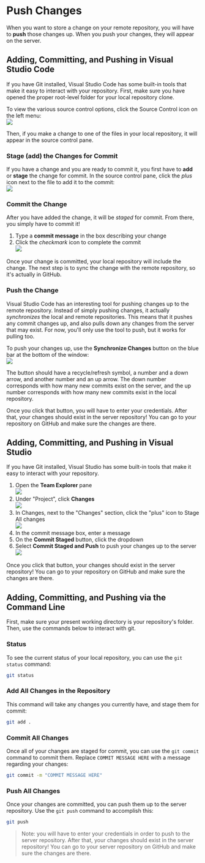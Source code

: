 # Push Changes
When you want to store a change on your remote repository, you will have to **push** those changes up. When you push your changes, they will appear on the server.

## Adding, Committing, and Pushing in Visual Studio Code
If you have Git installed, Visual Studio Code has some built-in tools that make it easy to interact with your repository. First, make sure you have opened the proper root-level folder for your local repository clone.

To view the various source control options, click the Source Control icon on the left menu:  
![](https://i.imgur.com/jm8aCAA.png)

Then, if you make a change to one of the files in your local repository, it will appear in the source control pane.

### Stage (add) the Changes for Commit
If you have a change and you are ready to commit it, you first have to **add** or **stage** the change for commit. In the source control pane, click the _plus_ icon next to the file to add it to the commit:  
![](https://i.imgur.com/dtSdJny.png)

### Commit the Change
After you have added the change, it will be _staged_ for commit. From there, you simply have to commit it!

1. Type a **commit message** in the box describing your change
1. Click the _checkmark_ icon to complete the commit  
    ![](https://i.imgur.com/WRwINED.png)

Once your change is committed, your local repository will include the change. The next step is to sync the change with the remote repository, so it's actually in GitHub.

### Push the Change
Visual Studio Code has an interesting tool for pushing changes up to the remote repository. Instead of simply pushing changes, it actually _synchronizes_ the local and remote repositories. This means that it pushes any commit changes up, and also pulls down any changes from the server that may exist. For now, you'll only use the tool to push, but it works for pulling too.

To push your changes up, use the **Synchronize Changes** button on the blue bar at the bottom of the window:  
![](https://i.imgur.com/d2PY1qT.png)

The button should have a recycle/refresh symbol, a number and a down arrow, and another number and an up arrow. The down number corresponds with how many new commits exist on the server, and the up number corresponds with how many new commits exist in the local repository.

Once you click that button, you will have to enter your credentials. After that, your changes should exist in the server repository! You can go to your repository on GitHub and make sure the changes are there.

## Adding, Committing, and Pushing in Visual Studio
If you have Git installed, Visual Studio has some built-in tools that make it easy to interact with your repository.

1. Open the **Team Explorer** pane  
    ![](https://i.imgur.com/TIRIdPc.png)
1. Under "Project", click **Changes**  
    ![](https://i.imgur.com/BSoVqqU.png)
1. In Changes, next to the "Changes" section, click the "plus" icon to Stage All changes  
    ![](https://i.imgur.com/y3vBpTr.png)
1. In the commit message box, enter a message
1. On the **Commit Staged** button, click the dropdown
1. Select **Commit Staged and Push** to push your changes up to the server  
    ![](https://i.imgur.com/waB24PL.png)

Once you click that button, your changes should exist in the server repository! You can go to your repository on GitHub and make sure the changes are there.

## Adding, Committing, and Pushing via the Command Line
First, make sure your present working directory is your repository's folder. Then, use the commands below to interact with git.

### Status
To see the current status of your local repository, you can use the `git status` command:

```bash
git status
```

### Add All Changes in the Repository
This command will take any changes you currently have, and stage them for commit:

```bash
git add .
```

### Commit All Changes
Once all of your changes are staged for commit, you can use the `git commit` command to commit them. Replace `COMMIT MESSAGE HERE` with a message regarding your changes:

```bash
git commit -m "COMMIT MESSAGE HERE"
```

### Push All Changes
Once your changes are committed, you can push them up to the server repository. Use the `git push` command to accomplish this:

```bash
git push
```

>Note: you will have to enter your credentials in order to push to the server repository. After that, your changes should exist in the server repository! You can go to your server repository on GitHub and make sure the changes are there.